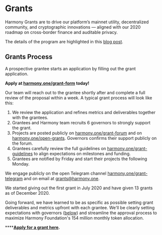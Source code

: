# Grants

Harmony Grants are to drive our platform’s mainnet utility, decentralized community, and cryptographic innovations — aligned with our 2020 roadmap on cross-border finance and auditable privacy.

The details of the program are highlighted in this [blog post](https://medium.com/harmony-one/harmony-grant-guideline-58ff9cec02a6).

## Grants Process

A prospective grantee starts an application by filling out the grant application.&#x20;

**Apply at **[**harmony.one/grant-form**](https://harmony.one/grant-form)** today!**

Our team will reach out to the grantee shortly after and complete a full review of the proposal within a week. A typical grant process will look like this:

1. We review the application and refines metrics and deliverables together with the grantees.
2. Grantees and Harmony team recruits 6 governors to strongly support the grant.
3. Projects are posted publicly on [harmony.one/grant-forum](https://www.google.com/url?q=https://harmony.one/grant-forum\&sa=D\&ust=1600038161057000\&usg=AFQjCNH2HIbwE-w86cJ3QhY2yERpdPXgzQ) and on [harmony.one/open-grants](https://harmony.one/open-grants). Governors confirms their support publicly on the forum.
4. Grantees carefully review the full guidelines on [harmony.one/grant-guidelines](https://harmony.one/grant-guidelines) to align expectations on milestones and funding.
5. Grantees are notified by Friday and start their projects the following Monday.&#x20;

We engage publicly on the open Telegram channel [harmony.one/grant-telegram](https://www.google.com/url?q=https://harmony.one/grant-telegram\&sa=D\&ust=1600038161057000\&usg=AFQjCNHv9mVpQ7SBQc\_LUy7mMQ6wv\_Bk6g) and on email at grants@harmony.one.

We started giving out the first grant in July 2020 and have given 13 grants as of December 2020.&#x20;

Going forward, we have learned to be as specific as possible setting grant deliverables and metrics upfront with each grantee. We'll be clearly setting expectations with governors ([below](https://docs.harmony.one/home/partners/grants-and-requests#grant-governors)) and streamline the approval process to maximize Harmony Foundation's 154 million monthly token allocation.&#x20;

****[**Apply for a grant here**](https://harmony.one/grant-form)**.**
